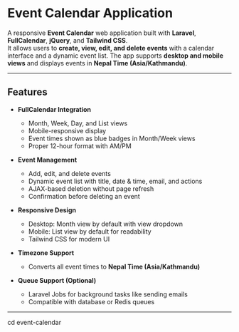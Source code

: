 # Event Calendar Application

A responsive **Event Calendar** web application built with **Laravel**, **FullCalendar**, **jQuery**, and **Tailwind CSS**.  
It allows users to **create, view, edit, and delete events** with a calendar interface and a dynamic event list. The app supports **desktop and mobile views** and displays events in **Nepal Time (Asia/Kathmandu)**.

---

## Features

- **FullCalendar Integration**
  - Month, Week, Day, and List views
  - Mobile-responsive display
  - Event times shown as blue badges in Month/Week views
  - Proper 12-hour format with AM/PM

- **Event Management**
  - Add, edit, and delete events
  - Dynamic event list with title, date & time, email, and actions
  - AJAX-based deletion without page refresh
  - Confirmation before deleting an event

- **Responsive Design**
  - Desktop: Month view by default with view dropdown
  - Mobile: List view by default for readability
  - Tailwind CSS for modern UI

- **Timezone Support**
  - Converts all event times to **Nepal Time (Asia/Kathmandu)**

- **Queue Support (Optional)**
  - Laravel Jobs for background tasks like sending emails
  - Compatible with database or Redis queues

---

 <repository-url>
cd event-calendar
